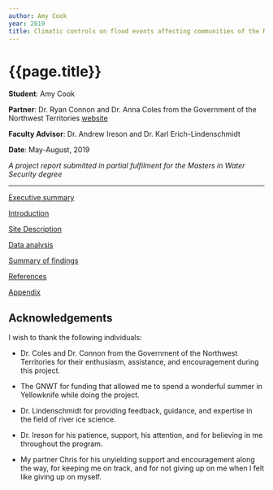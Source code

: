 ```yaml
---
author: Amy Cook
year: 2019
title: Climatic controls on flood events affecting communities of the Northwest Territories
---
```


# {{page.title}}

**Student**: Amy Cook

**Partner**: Dr. Ryan Connon and Dr. Anna Coles from the Government of the Northwest Territories [website](https://www.gov.nt.ca/)

**Faculty Advisor**: Dr. Andrew Ireson and Dr. Karl Erich-Lindenschmidt

**Date**: May-August, 2019

*A project report submitted in partial fulfilment for the Masters in Water Security degree*

---

[Executive summary](execsum.html)

[Introduction](intro.html)

[Site Description](site.html)

[Data analysis](data.html)

[Summary of findings](findings.html)

[References](references.html)

[Appendix](appendix.html)

## Acknowledgements

I wish to thank the following individuals:

 * Dr. Coles and Dr. Connon from the Government of the Northwest Territories for their enthusiasm, assistance, and encouragement during this project.

 * The GNWT for funding that allowed me to spend a wonderful summer in Yellowknife while doing the project.

 * Dr. Lindenschmidt for providing feedback, guidance, and expertise in the field of river ice science.

 * Dr. Ireson for his patience, support, his attention, and for believing in me throughout the program.

 * My partner Chris for his unyielding support and encouragement along the way, for keeping me on track, and for not giving up on me when I felt like giving up on myself.
